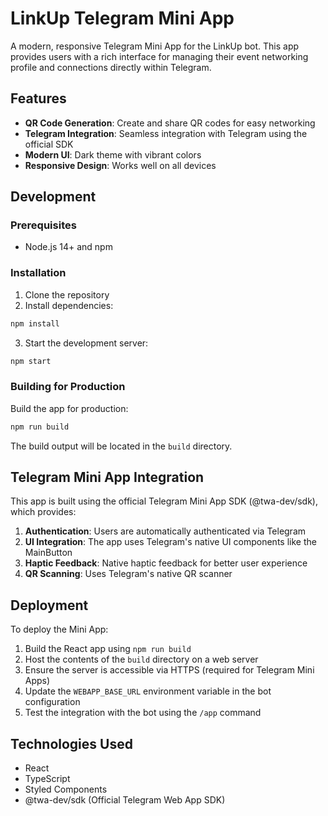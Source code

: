 # LinkUp Telegram Mini App

A modern, responsive Telegram Mini App for the LinkUp bot. This app provides users with a rich interface for managing their event networking profile and connections directly within Telegram.

## Features

- **QR Code Generation**: Create and share QR codes for easy networking
- **Telegram Integration**: Seamless integration with Telegram using the official SDK
- **Modern UI**: Dark theme with vibrant colors
- **Responsive Design**: Works well on all devices

## Development

### Prerequisites

- Node.js 14+ and npm

### Installation

1. Clone the repository
2. Install dependencies:

```bash
npm install
```

3. Start the development server:

```bash
npm start
```

### Building for Production

Build the app for production:

```bash
npm run build
```

The build output will be located in the `build` directory.

## Telegram Mini App Integration

This app is built using the official Telegram Mini App SDK (@twa-dev/sdk), which provides:

1. **Authentication**: Users are automatically authenticated via Telegram
2. **UI Integration**: The app uses Telegram's native UI components like the MainButton
3. **Haptic Feedback**: Native haptic feedback for better user experience
4. **QR Scanning**: Uses Telegram's native QR scanner

## Deployment

To deploy the Mini App:

1. Build the React app using `npm run build`
2. Host the contents of the `build` directory on a web server
3. Ensure the server is accessible via HTTPS (required for Telegram Mini Apps)
4. Update the `WEBAPP_BASE_URL` environment variable in the bot configuration
5. Test the integration with the bot using the `/app` command

## Technologies Used

- React
- TypeScript
- Styled Components
- @twa-dev/sdk (Official Telegram Web App SDK)
